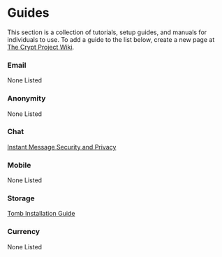 # Guides

This section is a collection of tutorials, setup guides, and manuals for individuals to use.  To add a guide to the list below, create a new page at [The Crypt Project Wiki](https://wiki.crypto.is).

### Email

None Listed

### Anonymity

None Listed

### Chat

[Instant Message Security and Privacy](/guides/instant-message-security-and-privacy/)

### Mobile

None Listed

### Storage

[Tomb Installation Guide](/guides/install-tomb/)

### Currency

None Listed


